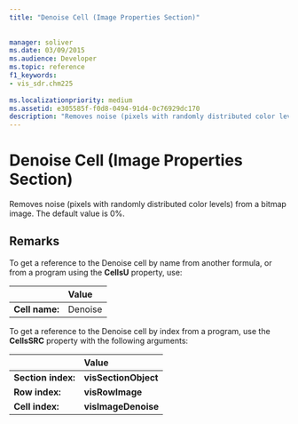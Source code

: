 ```yaml
---
title: "Denoise Cell (Image Properties Section)"
 
 
manager: soliver
ms.date: 03/09/2015
ms.audience: Developer
ms.topic: reference
f1_keywords:
- vis_sdr.chm225
 
ms.localizationpriority: medium
ms.assetid: e305585f-f0d8-0494-91d4-0c76929dc170
description: "Removes noise (pixels with randomly distributed color levels) from a bitmap image. The default value is 0%."
---
```


# Denoise Cell (Image Properties Section)

Removes noise (pixels with randomly distributed color levels) from a bitmap image. The default value is 0%.
  
## Remarks

To get a reference to the Denoise cell by name from another formula, or from a program using the **CellsU** property, use: 
  
||Value |
|:-----|:-----|
| **Cell name:**  <br/> | Denoise  <br/> |
   
To get a reference to the Denoise cell by index from a program, use the **CellsSRC** property with the following arguments: 
  
||Value |
|:-----|:-----|
| **Section index:**  <br/> |**visSectionObject** <br/> |
| **Row index:**  <br/> |**visRowImage** <br/> |
| **Cell index:**  <br/> |**visImageDenoise** <br/> |
   

